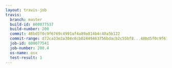 ```yaml
---
layout: travis-job
travis:
  branch: master
  build-id: 600077537
  build-number: 200
  commit: 48bd5f0c9f6769c4991af4a89a814b4c40a5b122
  commit-range: d72ca33e2a304c0cb02449463756bdacb2c55bf8...48bd5f0c9f6769c4991af4a89a814b4c40a5b122
  job-id: 600077541
  job-number: 200.4
  os-name: osx
  test-result: 1
---
```

